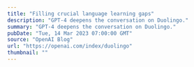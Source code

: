 ```yaml
---
title: "Filling crucial language learning gaps"
description: "GPT-4 deepens the conversation on Duolingo."
summary: "GPT-4 deepens the conversation on Duolingo."
pubDate: "Tue, 14 Mar 2023 07:00:00 GMT"
source: "OpenAI Blog"
url: "https://openai.com/index/duolingo"
thumbnail: ""
---
```



